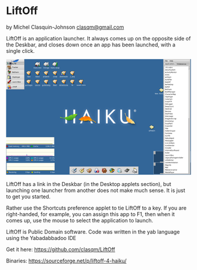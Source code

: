 # LiftOff

by Michel Clasquin-Johnson <clasqm@gmail.com>

LiftOff is an application launcher. It always comes up on the opposite side of the Deskbar, and closes down once an app has been launched, with a single click.

![LiftOff](liftoff.png)

LiftOff has a link in the Deskbar (in the Desktop applets section), but launching one launcher from another does not make much sense. It is just to get you started.

Rather use the Shortcuts preference applet to tie LiftOff to a key. If you are right-handed, for example, you can assign this app to F1, then when it comes up, use the mouse to select the application to launch.

LiftOff is Public Domain software. Code was written in the yab language using the Yabadabbadoo IDE

Get it here: https://github.com/clasqm/LiftOff

Binaries: https://sourceforge.net/p/liftoff-4-haiku/
